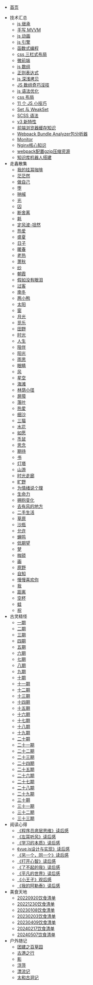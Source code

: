 <!--
 * @Author: caixin
 * @Date: 2021-06-10 10:06:40
 * @LastEditTime: 2024-06-11 16:05:11
 * @LastEditors: 蔡鑫 1058360098@qq.com
 * @Description: 修改目录
 * @FilePath: \docsify\docs\_sidebar.md
-->
- [首页](./README.md)
<!-- - 生活点滴
  - [习惯建议](articles/life/l1.md)
  - [学习的理解](articles/life/l2.md)
  - [dobby 记](articles/life/l3.md)
  - [鼠鼠记](articles/life/l4.md)
  - [荷兰猪记](articles/life/l5.md)
  - [聊聊技术人员如何学习成长](articles/life/l6.md)
  - [2020 个人总结](articles/life/l8.md)
  - [2021 年，我的几点小建议](articles/life/l7.md)
  - [停止内耗，做有用的事](articles/life/l9.md)
  - [新年找回自信的自己](articles/life/l10.md)
  - [为什么你的新年目标通常都很难完成](articles/life/l11.md)
  - [如何保养好大脑](articles/life/l12.md)
  - [程序员成长路线](articles/life/l13.md)
  - [用最简单的方法养成读书的好习惯](articles/life/l14.md)
  - [前端专家离你只有一步之遥](articles/life/l15.md) -->
- 技术汇总
  <!-- - [web 安全](articles/technical/t1.md) -->
  - [js 继承](articles/technical/t2.md)
  - [手写 MVVM](articles/technical/t3.md)
  - [js 动画](articles/technical/t4.md)
  - [js 引擎](articles/technical/t5.md)
  - [函数式编程](articles/technical/t6.md)
  - [css 三栏式布局](articles/technical/t7.md)
  - [微前端](articles/technical/t8.md)
  - [js 数组](articles/technical/t9.md)
  - [正则表达式](articles/technical/t10.md)
  - [js 深浅拷贝](articles/technical/t11.md)
  - [JS 数组奇巧淫技](articles/technical/t12.md)
  - [js 语法优化](articles/technical/t13.md)
  - [css 布局](articles/technical/t14.md)
  - [11 个 JS 小技巧](articles/technical/t15.md)
  - [Set 与 WeakSet](articles/technical/t16.md)
  - [SCSS 语法](articles/technical/t17.md)
  <!-- - [前端开发，2021 这几个变化趋势](articles/technical/t18.md) -->
  - [v3 新特性](articles/technical/t19.md)
  <!-- - [webfunny 监控系统的测试实践](articles/technical/t20.md) -->
  - [前端浏览器缓存知识](articles/technical/t21.md)
  - [Webpack Bundle Analyzer包分析器](articles/technical/t22.md)
  - [Monitor](articles/technical/t23.md)
  - [Nginx核心知识](articles/technical/t24.md)
  - [webpack配置gzip压缩资源](articles/technical/t25.md)
  - [知识库机器人搭建](articles/technical/t26.md)
- 走鑫散集
  - [我的挂耳咖啡](articles/poems/p1.md)
  - [茫茫然](articles/poems/p2.md)
  - [做自己](articles/poems/p3.md)
  - [堕](articles/poems/p4.md)
  - [呐喊](articles/poems/p5.md)
  - [光](articles/poems/p6.md)
  - [囚](articles/poems/p7.md)
  - [断舍离](articles/poems/p8.md)
  - [耗](articles/poems/p9.md)
  - [定风波-坦然](articles/poems/p10.md)
  - [热爱](articles/poems/p11.md)
  - [盛夏](articles/poems/p12.md)
  - [日子](articles/poems/p13.md)
  - [暖春](articles/poems/p14.md)
  - [老热](articles/poems/p15.md)
  - [萧秋](articles/poems/p16.md)
  - [纱](articles/poems/p17.md)
  - [朝霞](articles/poems/p18.md)
  - [假如没有眼泪](articles/poems/p19.md)
  - [过客](articles/poems/p20.md)
  - [南冬](articles/poems/p21.md)
  - [两小鸭](articles/poems/p22.md)
  - [太阳](articles/poems/p23.md)
  - [窗](articles/poems/p24.md)
  - [月光](articles/poems/p25.md)
  - [觅乐](articles/poems/p26.md)
  - [田野](articles/poems/p27.md)
  - [时光](articles/poems/p28.md)
  - [人生](articles/poems/p29.md)
  - [陪伴](articles/poems/p30.md)
  - [阳光](articles/poems/p31.md)
  - [雨思](articles/poems/p32.md)
  - [眼睛](articles/poems/p33.md)
  - [风](articles/poems/p34.md)
  - [星空](articles/poems/p35.md)
  - [海滩](articles/poems/p36.md)
  - [林荫小径](articles/poems/p37.md)
  - [屏障](articles/poems/p38.md)
  - [落叶](articles/poems/p39.md)
  - [热爱](articles/poems/p40.md)
  - [细沙](articles/poems/p41.md)
  - [三猫](articles/poems/p42.md)
  - [水花](articles/poems/p43.md)
  - [如愿](articles/poems/p44.md)
  - [币鼠](articles/poems/p45.md)
  - [思念](articles/poems/p46.md)
  - [期待](articles/poems/p47.md)
  - [书](articles/poems/p48.md)
  - [灯塔](articles/poems/p49.md)
  - [山游](articles/poems/p50.md)
  - [时光走廊](articles/poems/p51.md)
  - [旷野](articles/poems/p52.md)
  - [为情绪说个理](articles/poems/p53.md)
  - [生命力](articles/poems/p54.md)
  - [拥抱变化](articles/poems/p55.md)
  - [去有风的地方](articles/poems/p56.md)
  - [二手生活](articles/poems/p57.md)
  - [草原](articles/poems/p58.md)
  - [沙瓶](articles/poems/p59.md)
  - [允许](articles/poems/p60.md)
  - [蝉鸣](articles/poems/p61.md)
  - [低期望](articles/poems/p62.md)
  - [梦](articles/poems/p63.md)
  - [枷锁](articles/poems/p64.md)
  - [画](articles/poems/p65.md)
  - [原野](articles/poems/p66.md)
  - [自知](articles/poems/p67.md)
  - [慢慢喜欢你](articles/poems/p68.md)
  - [我](articles/poems/p69.md)
  - [距离](articles/poems/p70.md)
  - [空杯](articles/poems/p71.md)
  - [蛙](articles/poems/p72.md)
  - [祝](articles/poems/p73.md)
- 古灵精怪
  - [一期](articles/fun/f1.md)
  - [二期](articles/fun/f2.md)
  - [三期](articles/fun/f3.md)
  - [四期](articles/fun/f4.md)
  - [五期](articles/fun/f5.md)
  - [六期](articles/fun/f6.md)
  - [七期](articles/fun/f7.md)
  - [八期](articles/fun/f8.md)
  - [九期](articles/fun/f9.md)
  - [十期](articles/fun/f10.md)
  - [十一期](articles/fun/f11.md)
  - [十二期](articles/fun/f12.md)
  - [十三期](articles/fun/f13.md)
  - [十四期](articles/fun/f14.md)
  - [十五期](articles/fun/f15.md)
  - [十六期](articles/fun/f16.md)
  - [十七期](articles/fun/f17.md)
  - [十八期](articles/fun/f18.md)
  - [十九期](articles/fun/f19.md)
  - [二十期](articles/fun/f20.md)
  - [二十一期](articles/fun/f21.md)
  - [二十二期](articles/fun/f22.md)
  - [二十三期](articles/fun/f23.md)
  - [二十四期](articles/fun/f24.md)
  - [二十五期](articles/fun/f25.md)
  - [二十六期](articles/fun/f26.md)
  - [二十七期](articles/fun/f27.md)
  - [二十八期](articles/fun/f28.md)
  - [二十九期](articles/fun/f29.md)
  - [三十期](articles/fun/f30.md)
  - [三十一期](articles/fun/f31.md)
  - [三十二期](articles/fun/f32.md)
  - [三十三期](articles/fun/f33.md)
- 阅读心得
  - [《程序员底层思维》读后感](articles/read/r1.md)
  - [《左耳听风》读后感](articles/read/r2.md)
  - [《学习的本质》读后感](articles/read/r3.md)
  - [《vue.js设计与实现》读后感](articles/read/r4.md)
  - [《另一个，同一个》读后感](articles/read/r5.md)
  - [《打开心智》读后感](articles/read/r6.md)
  - [《了不起的我》读后感](articles/read/r7.md)
  - [《平凡的世界》读后感](articles/read/r8.md)
  - [《小王子》观后感](articles/read/r9.md)
  - [《我的阿勒泰》读后感](articles/read/r10.md)
- 美食天地
  - [20220920饮食清单](articles/delicacy/d1.md)
  - [20221230饮食清单](articles/delicacy/d2.md)
  - [20230108饮食清单](articles/delicacy/d3.md)
  - [20230203饮食清单](articles/delicacy/d4.md)
  - [20230409饮食清单](articles/delicacy/d5.md)
  - [20240217饮食清单](articles/delicacy/d6.md)
  - [20240507饮食清单](articles/delicacy/d7.md)
- 户外随记
  - [团建之百草园](articles/journey/j1.md)
  - [古港之行](articles/journey/j2.md)
  - [影](articles/journey/j3.md)
  - [浮萍](articles/journey/j4.md)
  - [漂流记](articles/journey/j5.md)
  - [太和古洞记](articles/journey/j6.md)
